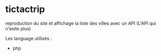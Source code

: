# tictactrip

reproduction du site et affichage la liste des villes avec un API (L'API qui n'exite plus)

Les language utilisés  :
* php

